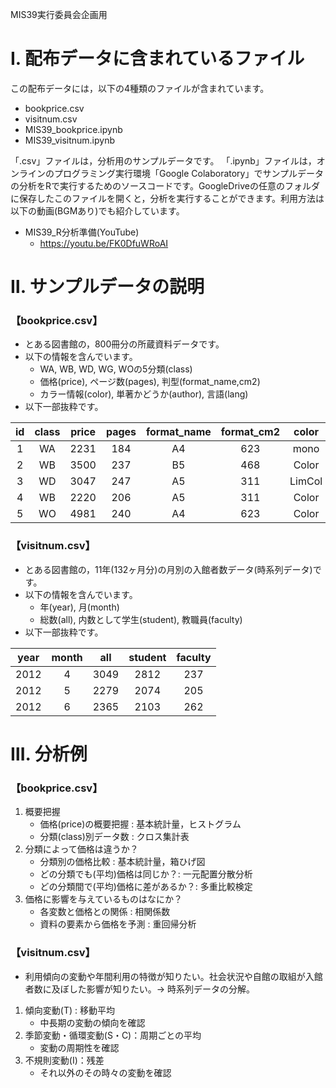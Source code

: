 MIS39実行委員会企画用
# Ⅰ. 配布データに含まれているファイル
この配布データには，以下の4種類のファイルが含まれています。

- bookprice.csv
- visitnum.csv
- MIS39_bookprice.ipynb
- MIS39_visitnum.ipynb

「.csv」ファイルは，分析用のサンプルデータです。
「.ipynb」ファイルは，オンラインのプログラミング実行環境「Google Colaboratory」でサンプルデータの分析をRで実行するためのソースコードです。GoogleDriveの任意のフォルダに保存したこのファイルを開くと，分析を実行することができます。利用方法は以下の動画(BGMあり)でも紹介しています。

- MIS39_R分析準備(YouTube)
  - https://youtu.be/FK0DfuWRoAI

# Ⅱ. サンプルデータの説明
### 【bookprice.csv】
- とある図書館の，800冊分の所蔵資料データです。
- 以下の情報を含んでいます。
	- WA, WB, WD, WG, WOの5分類(class)
	- 価格(price), ページ数(pages), 判型(format_name,cm2)
	- カラー情報(color), 単著かどうか(author), 言語(lang)
- 以下一部抜粋です。

| id  | class | price | pages | format_name | format_cm2 | color  | author | lang |
| :-: | :---: | :---: | :---: | :---------: | :--------: | :----: | :----: | :--: |
|  1  |  WA   | 2231  |  184  |     A4      |    623     |  mono  | single | jpn  |
|  2  |  WB   | 3500  |  237  |     B5      |    468     | Color  | multi  | jpn  |
|  3  |  WD   | 3047  |  247  |     A5      |    311     | LimCol | multi  | eng  |
|  4  |  WB   | 2220  |  206  |     A5      |    311     | Color  | multi  | jpn  |
|  5  |  WO   | 4981  |  240  |     A4      |    623     | Color  | multi  | jpn  |

### 【visitnum.csv】
- とある図書館の，11年(132ヶ月分)の月別の入館者数データ(時系列データ)です。
- 以下の情報を含んでいます。
	- 年(year), 月(month)
	- 総数(all), 内数として学生(student), 教職員(faculty)
- 以下一部抜粋です。

| year | month | all  | student | faculty |
| :--: | :---: | :--: | :-----: | :-----: |
| 2012 |   4   | 3049 |  2812   |   237   |
| 2012 |   5   | 2279 |  2074   |   205   |
| 2012 |   6   | 2365 |  2103   |   262   |

# Ⅲ. 分析例
### 【bookprice.csv】
1. 概要把握
	- 価格(price)の概要把握 : 基本統計量，ヒストグラム
	- 分類(class)別データ数 : クロス集計表
2. 分類によって価格は違うか？
	- 分類別の価格比較 : 基本統計量，箱ひげ図
	- どの分類でも(平均)価格は同じか？: 一元配置分散分析
	- どの分類間で(平均)価格に差があるか？: 多重比較検定
3. 価格に影響を与えているものはなにか？
	- 各変数と価格との関係 : 相関係数
	- 資料の要素から価格を予測 : 重回帰分析
### 【visitnum.csv】
- 利用傾向の変動や年間利用の特徴が知りたい。社会状況や自館の取組が入館者数に及ぼした影響が知りたい。→ 時系列データの分解。
1. 傾向変動(T) : 移動平均
	- 中長期の変動の傾向を確認
2. 季節変動・循環変動(S・C)：周期ごとの平均
	- 変動の周期性を確認
3. 不規則変動(I)：残差
	- それ以外のその時々の変動を確認
